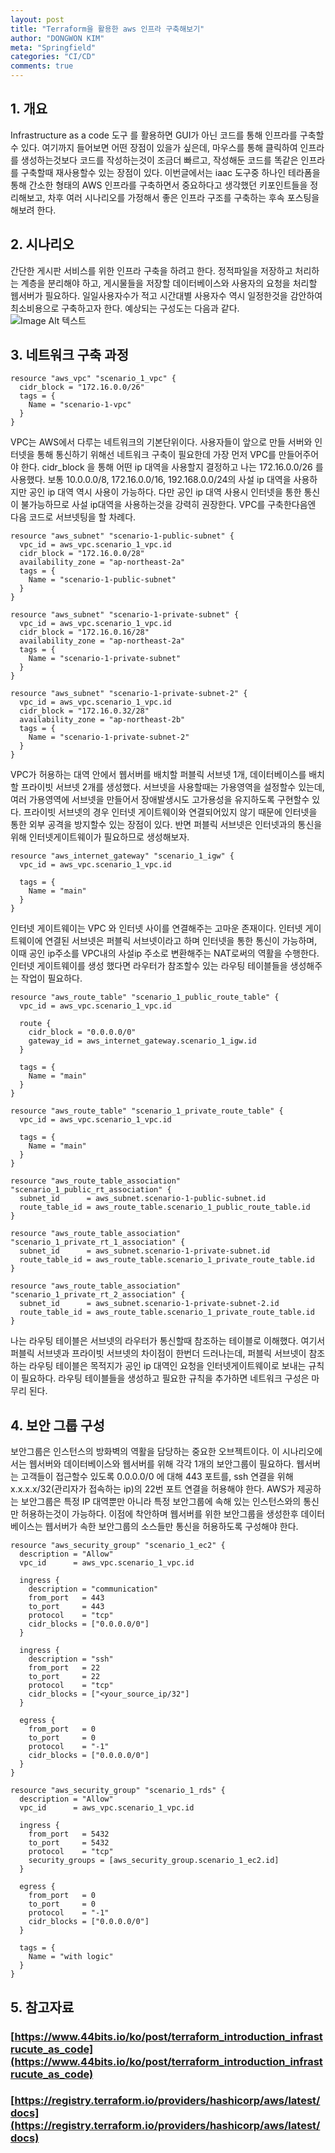 ```yaml
---
layout: post
title: "Terraform을 활용한 aws 인프라 구축해보기"
author: "DONGWON KIM"
meta: "Springfield"
categories: "CI/CD"
comments: true
---
```


## 1. 개요
Infrastructure as a code 도구 를 활용하면 GUI가 아닌 코드를 통해 인프라를 구축할수 있다. 여기까지 들어보면 어떤 장점이 있을가 싶은데, 마우스를 통해 클릭하여 인프라를 생성하는것보다 코드를 작성하는것이 조금더 빠르고, 작성해둔 코드를 똑같은 인프라를 구축할때 재사용할수 있는 장점이 있다. 이번글에서는 iaac 도구중 하나인 테라폼을 통해 간소한 형태의 AWS 인프라를 구축하면서 중요하다고 생각했던 키포인트들을 정리해보고, 차후 여러 시나리오를 가정해서 좋은 인프라 구조를 구축하는 후속 포스팅을 해보려 한다.

## 2. 시나리오
간단한 게시판 서비스를 위한 인프라 구축을 하려고 한다. 정적파일을 저장하고 처리하는 계층을 분리해야 하고, 게시물들을 저장할 데이터베이스와 사용자의 요청을 처리할 웹서버가 필요하다. 일일사용자수가 적고 시간대별 사용자수 역시 일정한것을 감안하여 최소비용으로 구축하고자 한다. 예상되는 구성도는 다음과 같다.
<br>
![Image Alt 텍스트](/img/2020/12/28/terraform/aws.jpg)


## 3. 네트워크 구축 과정
```
resource "aws_vpc" "scenario_1_vpc" {
  cidr_block = "172.16.0.0/26"
  tags = {
    Name = "scenario-1-vpc"
  }
}
```
VPC는 AWS에서 다루는 네트워크의 기본단위이다. 사용자들이 앞으로 만들 서버와 인터넷을 통해 통신하기 위해선 네트워크 구축이 필요한데 가장 먼저 VPC를 만들어주어야 한다. cidr_block 을 통해 어떤 ip 대역을 사용할지 결정하고 나는 172.16.0.0/26 를 사용했다. 보통 10.0.0.0/8, 172.16.0.0/16, 192.168.0.0/24의 사설 ip 대역을 사용하지만 공인 ip 대역 역시 사용이 가능하다. 다만 공인 ip 대역 사용시 인터넷을 통한 통신이 불가능하므로 사설 ip대역을 사용하는것을 강력히 권장한다. VPC를 구축한다음엔 다음 코드로 서브넷팅을 할 차례다.

```
resource "aws_subnet" "scenario-1-public-subnet" {
  vpc_id = aws_vpc.scenario_1_vpc.id
  cidr_block = "172.16.0.0/28"
  availability_zone = "ap-northeast-2a"
  tags = {
    Name = "scenario-1-public-subnet"
  }
}

resource "aws_subnet" "scenario-1-private-subnet" {
  vpc_id = aws_vpc.scenario_1_vpc.id
  cidr_block = "172.16.0.16/28"
  availability_zone = "ap-northeast-2a"
  tags = {
    Name = "scenario-1-private-subnet"
  }
}

resource "aws_subnet" "scenario-1-private-subnet-2" {
  vpc_id = aws_vpc.scenario_1_vpc.id
  cidr_block = "172.16.0.32/28"
  availability_zone = "ap-northeast-2b"
  tags = {
    Name = "scenario-1-private-subnet-2"
  }
}
```
VPC가 허용하는 대역 안에서 웹서버를 배치할 퍼블릭 서브넷 1개, 데이터베이스를 배치할 프라이빗 서브넷 2개를 생성했다. 서브넷을 사용할때는 가용영역을 설정할수 있는데, 여러 가용영역에 서브넷을 만들어서 장애발생시도 고가용성을 유지하도록 구현할수 있다. 프라이빗 서브넷의 경우 인터넷 게이트웨이와 연결되어있지 않기 때문에 인터넷을 통한 외부 공격을 방지할수 있는 장점이 있다. 반면 퍼블릭 서브넷은 인터넷과의 통신을 위해 인터넷게이트웨이가 필요하므로 생성해보자.

```
resource "aws_internet_gateway" "scenario_1_igw" {
  vpc_id = aws_vpc.scenario_1_vpc.id

  tags = {
    Name = "main"
  }
}
```
인터넷 게이트웨이는 VPC 와 인터넷 사이를 연결해주는 고마운 존재이다. 인터넷 게이트웨이에 연결된 서브넷은 퍼블릭 서브넷이라고 하며 인터넷을 통한 통신이 가능하며, 이때 공인 ip주소를 VPC내의 사설ip 주소로 변환해주는 NAT로써의 역활을 수행한다. 인터넷 게이트웨이를 생성 했다면 라우터가 참조할수 있는 라우팅 테이블들을 생성해주는 작업이 필요하다.

```
resource "aws_route_table" "scenario_1_public_route_table" {
  vpc_id = aws_vpc.scenario_1_vpc.id

  route {
    cidr_block = "0.0.0.0/0"
    gateway_id = aws_internet_gateway.scenario_1_igw.id
  }

  tags = {
    Name = "main"
  }
}

resource "aws_route_table" "scenario_1_private_route_table" {
  vpc_id = aws_vpc.scenario_1_vpc.id

  tags = {
    Name = "main"
  }
}

resource "aws_route_table_association" "scenario_1_public_rt_association" {
  subnet_id      = aws_subnet.scenario-1-public-subnet.id
  route_table_id = aws_route_table.scenario_1_public_route_table.id
}

resource "aws_route_table_association" "scenario_1_private_rt_1_association" {
  subnet_id      = aws_subnet.scenario-1-private-subnet.id
  route_table_id = aws_route_table.scenario_1_private_route_table.id
}

resource "aws_route_table_association" "scenario_1_private_rt_2_association" {
  subnet_id      = aws_subnet.scenario-1-private-subnet-2.id
  route_table_id = aws_route_table.scenario_1_private_route_table.id
}
```

나는 라우팅 테이블은 서브넷의 라우터가 통신할때 참조하는 테이블로 이해했다. 여기서 퍼블릭 서브넷과 프라이빗 서브넷의 차이점이 한번더 드러나는데, 퍼블릭 서브넷이 참조하는 라우팅 테이블은 목적지가 공인 ip 대역인 요청을 인터넷게이트웨이로 보내는 규칙이 필요하다. 라우팅 테이블들을 생성하고 필요한 규칙을 추가하면 네트워크 구성은 마무리 된다.

## 4. 보안 그룹 구성
보안그룹은 인스턴스의 방화벽의 역활을 담당하는 중요한 오브젝트이다. 이 시나리오에서는 웹서버와 데이터베이스와 웹서버를 위해 각각 1개의 보안그룹이 필요하다. 웹서버는 고객들이 접근할수 있도록 0.0.0.0/0 에 대해 443 포트를, ssh 연결을 위해 x.x.x.x/32(관리자가 접속하는 ip)의 22번 포트 연결을 허용해야 한다. AWS가 제공하는 보안그룹은 특정 IP 대역뿐만 아니라 특정 보안그룹에 속해 있는 인스턴스와의 통신만 허용하는것이 가능하다. 이점에 착안하며 웹서버를 위한 보안그룹을 생성한후 데이터베이스는 웹서버가 속한 보안그룹의 소스들만 통신을 허용하도록 구성해야 한다.
```
resource "aws_security_group" "scenario_1_ec2" {
  description = "Allow"
  vpc_id      = aws_vpc.scenario_1_vpc.id

  ingress {
    description = "communication"
    from_port   = 443
    to_port     = 443
    protocol    = "tcp"
    cidr_blocks = ["0.0.0.0/0"]
  }

  ingress {
    description = "ssh"
    from_port   = 22
    to_port     = 22
    protocol    = "tcp"
    cidr_blocks = ["<your_source_ip/32"]
  }

  egress {
    from_port   = 0
    to_port     = 0
    protocol    = "-1"
    cidr_blocks = ["0.0.0.0/0"]
  }
}

resource "aws_security_group" "scenario_1_rds" {
  description = "Allow"
  vpc_id      = aws_vpc.scenario_1_vpc.id

  ingress {
    from_port   = 5432
    to_port     = 5432
    protocol    = "tcp"
    security_groups = [aws_security_group.scenario_1_ec2.id]
  }

  egress {
    from_port   = 0
    to_port     = 0
    protocol    = "-1"
    cidr_blocks = ["0.0.0.0/0"]
  }

  tags = {
    Name = "with logic"
  }
}
```

## 5. 참고자료
### [https://www.44bits.io/ko/post/terraform_introduction_infrastrucute_as_code](https://www.44bits.io/ko/post/terraform_introduction_infrastrucute_as_code)
### [https://registry.terraform.io/providers/hashicorp/aws/latest/docs](https://registry.terraform.io/providers/hashicorp/aws/latest/docs)

